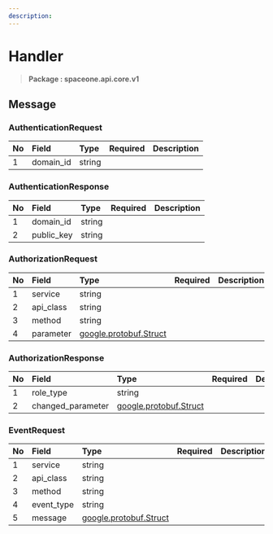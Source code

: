 ```yaml
---
description:  
---
```

# Handler

>  **Package : spaceone.api.core.v1**

## Message

### AuthenticationRequest
| No | Field | Type | Required | Description |
| :--- | :--- | :--- | :--- | :--- |
| 1 | domain_id |string|||

### AuthenticationResponse
| No | Field | Type | Required | Description |
| :--- | :--- | :--- | :--- | :--- |
| 1 | domain_id |string|||
| 2 | public_key |string|||

### AuthorizationRequest
| No | Field | Type | Required | Description |
| :--- | :--- | :--- | :--- | :--- |
| 1 | service |string|||
| 2 | api_class |string|||
| 3 | method |string|||
| 4 | parameter |[google.protobuf.Struct](https://github.com/protocolbuffers/protobuf/blob/master/src/google/protobuf/struct.proto)|||

### AuthorizationResponse
| No | Field | Type | Required | Description |
| :--- | :--- | :--- | :--- | :--- |
| 1 | role_type |string|||
| 2 | changed_parameter |[google.protobuf.Struct](https://github.com/protocolbuffers/protobuf/blob/master/src/google/protobuf/struct.proto)|||

### EventRequest
| No | Field | Type | Required | Description |
| :--- | :--- | :--- | :--- | :--- |
| 1 | service |string|||
| 2 | api_class |string|||
| 3 | method |string|||
| 4 | event_type |string|||
| 5 | message |[google.protobuf.Struct](https://github.com/protocolbuffers/protobuf/blob/master/src/google/protobuf/struct.proto)|||

